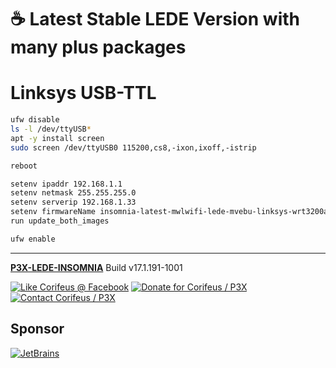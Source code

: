 [//]: #@corifeus-header

# ☕ Latest Stable LEDE Version with many plus packages

                        
[//]: #@corifeus-header:end
# Linksys USB-TTL

```bash
ufw disable
ls -l /dev/ttyUSB*
apt -y install screen
sudo screen /dev/ttyUSB0 115200,cs8,-ixon,ixoff,-istrip

reboot

setenv ipaddr 192.168.1.1
setenv netmask 255.255.255.0
setenv serverip 192.168.1.33
setenv firmwareName insomnia-latest-mwlwifi-lede-mvebu-linksys-wrt3200acm-squashfs-factory.img
run update_both_images
```

```bash
ufw enable
```
[//]: #@corifeus-footer

---

[**P3X-LEDE-INSOMNIA**](https://pages.corifeus.com/lede-insomnia) Build v17.1.191-1001 

[![Like Corifeus @ Facebook](https://img.shields.io/badge/LIKE-Corifeus-3b5998.svg)](https://www.facebook.com/corifeus.software) [![Donate for Corifeus / P3X](https://img.shields.io/badge/Donate-Corifeus-003087.svg)](https://www.paypal.com/cgi-bin/webscr?cmd=_s-xclick&hosted_button_id=QZVM4V6HVZJW6)  [![Contact Corifeus / P3X](https://img.shields.io/badge/Contact-P3X-ff9900.svg)](https://www.patrikx3.com/en/front/contact) 


## Sponsor

[![JetBrains](https://www.patrikx3.com/images/jetbrains-logo.svg)](https://www.jetbrains.com/)
  
 

[//]: #@corifeus-footer:end